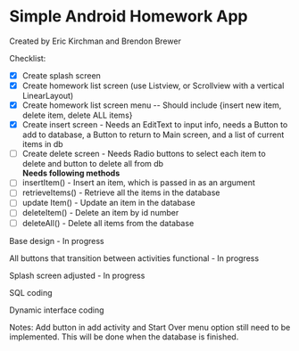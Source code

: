 # Simple Android Homework App

Created by Eric Kirchman and Brendon Brewer

Checklist:

- [x] Create splash screen  
- [X] Create homework list screen (use Listview, or Scrollview with a vertical LinearLayout)  
- [X] Create homework list screen menu -- Should include {insert new item, delete item, delete ALL items}   
- [X] Create insert screen - Needs an EditText to input info, needs a Button to add to database, a Button to return to Main screen, and a list of current items in db  
- [ ] Create delete screen - Needs Radio buttons to select each item to delete and button to delete all from db  
**Needs following methods**  
- [ ] insertItem() - Insert an item, which is passed in as an argument  
- [ ] retrieveItems() - Retrieve all the items in the database  
- [ ] update Item() - Update an item in the database  
- [ ] deleteItem() - Delete an item by id number  
- [ ] deleteAll() - Delete all items from the database  

Base design - In progress

All buttons that transition between activities functional - In progress

Splash screen adjusted - In progress

SQL coding

Dynamic interface coding

Notes: Add button in add activity and Start Over menu option still need to be implemented. This will be done when the database is finished.
